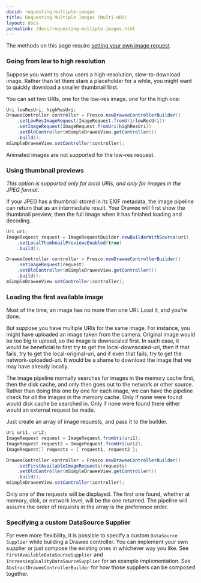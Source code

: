 ```yaml
---
docid: requesting-multiple-images
title: Requesting Multiple Images (Multi-URI)
layout: docs
permalink: /docs/requesting-multiple-images.html
---
```


The methods on this page require [setting your own image request](using-controllerbuilder.html).

### Going from low to high resolution

Suppose you want to show users a high-resolution, slow-to-download image. Rather than let them stare a placeholder for a while, you might want to quickly download a smaller thumbnail first.

You can set two URIs, one for the low-res image, one for the high one:

```java
Uri lowResUri, highResUri;
DraweeController controller = Fresco.newDraweeControllerBuilder()
    .setLowResImageRequest(ImageRequest.fromUri(lowResUri))
    .setImageRequest(ImageRequest.fromUri(highResUri))
    .setOldController(mSimpleDraweeView.getController())
    .build();
mSimpleDraweeView.setController(controller);
```

Animated images are not supported for the low-res request.

### Using thumbnail previews

*This option is supported only for local URIs, and only for images in the JPEG format.*

If your JPEG has a thumbnail stored in its EXIF metadata, the image pipeline can return that as an intermediate result. Your Drawee will first show the thumbnail preview, then the full image when it has finished loading and decoding.

```java
Uri uri;
ImageRequest request = ImageRequestBuilder.newBuilderWithSource(uri)
    .setLocalThumbnailPreviewsEnabled(true)
    .build();

DraweeController controller = Fresco.newDraweeControllerBuilder()
    .setImageRequest(request)
    .setOldController(mSimpleDraweeView.getController())
    .build();
mSimpleDraweeView.setController(controller);
```


### Loading the first available image

Most of the time, an image has no more than one URI. Load it, and you're done.

But suppose you have multiple URIs for the same image. For instance, you might have uploaded an image taken from the camera. Original image would be too big to upload, so the image is downscaled first. In such case, it would be beneficial to first try to get the local-downscaled-uri, then if that fails, try to get the local-original-uri, and if even that fails, try to get the network-uploaded-uri. It would be a shame to download the image that we may have already locally.

The image pipeline normally searches for images in the memory cache first, then the disk cache, and only then goes out to the network or other source. Rather than doing this one by one for each image, we can have the pipeline check for *all* the images in the memory cache. Only if none were found would disk cache be searched in. Only if none were found there either would an external request be made.

Just create an array of image requests, and pass it to the builder.

```java
Uri uri1, uri2;
ImageRequest request = ImageRequest.fromUri(uri1);
ImageRequest request2 = ImageRequest.fromUri(uri2);
ImageRequest[] requests = { request1, request2 };

DraweeController controller = Fresco.newDraweeControllerBuilder()
    .setFirstAvailableImageRequests(requests)
    .setOldController(mSimpleDraweeView.getController())
    .build();
mSimpleDraweeView.setController(controller);
```

Only one of the requests will be displayed. The first one found, whether at memory, disk, or network level, will be the one returned. The pipeline will assume the order of requests in the array is the preference order.


### Specifying a custom DataSource Supplier

For even more flexibility, it is possible to specify a custom `DataSource` `Supplier` while building a Drawee controller. You can implement your own supplier or just compose the existing ones in whichever way you like. See  `FirstAvailableDataSourceSupplier` and `IncreasingQualityDataSourceSupplier` for an example implementation. See `AbstractDraweeControllerBuilder` for how those suppliers can be composed together.


